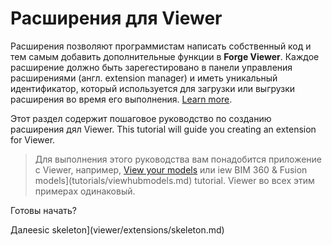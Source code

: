 # Расширения для Viewer

Расширения позволяют  программистам написать собственный код и тем самым добавить дополнительные функции в **Forge Viewer**. Каждое расширение должно быть зарегестировано в панели управления расширениями (англ. extension manager) и иметь уникальный идентификатор, который используется для загрузки или выгрузки расширения во время его выполнения. [Learn more](https://forge.autodesk.com/en/docs/viewer/v7/reference/Extensions/).

Этот раздел содержит пошаговое руководство по созданию расширения дял Viewer. This tutorial will guide you creating an extension for Viewer. 

> Для выполнения этого руководства вам понадобится приложение с Viewer, например, [View your models](tutorials/viewmodels.md) или iew BIM 360 & Fusion models](tutorials/viewhubmodels.md) tutorial. Viewer во всех этим примерах одинаковый. 

Готовы начать?

Далееsic skeleton](viewer/extensions/skeleton.md)
